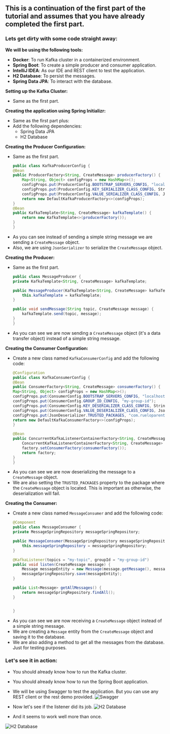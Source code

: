 ## This is a continuation of the first part of the tutorial and assumes that you have already completed the first part.

### Lets get dirty with some code straight away:
**We will be using the following tools:**
- **Docker**: To run Kafka cluster in a containerized environment.
- **Spring Boot**: To create a simple producer and consumer application.
- **IntelliJ IDEA**: As our IDE and REST client to test the application.
- **H2 Database**: To persist the messages.
- **Spring Data JPA**: To interact with the database.

**Setting up the Kafka Cluster:**
- Same as the first part.

**Creating the application using Spring Initializr:**
- Same as the first part plus:
- Add the following dependencies:
  - Spring Data JPA
  - H2 Database

**Creating the Producer Configuration:**
- Same as the first part.
    ```java
    public class KafkaProducerConfig {
    @Bean
    public ProducerFactory<String, CreateMessage> producerFactory() {
        Map<String, Object> configProps = new HashMap<>();
        configProps.put(ProducerConfig.BOOTSTRAP_SERVERS_CONFIG, "localhost:9092");
        configProps.put(ProducerConfig.KEY_SERIALIZER_CLASS_CONFIG, StringSerializer.class);
        configProps.put(ProducerConfig.VALUE_SERIALIZER_CLASS_CONFIG, JsonSerializer.class);
        return new DefaultKafkaProducerFactory<>(configProps);
    }
    @Bean
    public KafkaTemplate<String, CreateMessage> kafkaTemplate() {
        return new KafkaTemplate<>(producerFactory());
    }
    }
    ```
- As you can see instead of sending a simple string message we are sending a `CreateMessage` object.
- Also, we are using `JsonSerializer` to serialize the `CreateMessage` object.

**Creating the Producer:**
- Same as the first part.
    ```java
    public class MessageProducer {
    private KafkaTemplate<String, CreateMessage> kafkaTemplate;

    public MessageProducer(KafkaTemplate<String, CreateMessage> kafkaTemplate) {
        this.kafkaTemplate = kafkaTemplate;
    }

    public void sendMessage(String topic, CreateMessage message) {
        kafkaTemplate.send(topic, message);
    }
    }
    ```
- As you can see we are now sending a `CreateMessage` object (it's a data transfer object) instead of a simple string message.

**Creating the Consumer Configuration:**
- Create a new class named `KafkaConsumerConfig` and add the following code:
    ```java
    @Configuration
    public class KafkaConsumerConfig {
    @Bean
    public ConsumerFactory<String, CreateMessage> consumerFactory() {
    Map<String, Object> configProps = new HashMap<>();
    configProps.put(ConsumerConfig.BOOTSTRAP_SERVERS_CONFIG, "localhost:9092");
    configProps.put(ConsumerConfig.GROUP_ID_CONFIG, "my-group-id");
    configProps.put(ConsumerConfig.KEY_DESERIALIZER_CLASS_CONFIG, StringDeserializer.class);
    configProps.put(ConsumerConfig.VALUE_DESERIALIZER_CLASS_CONFIG, JsonDeserializer.class);
    configProps.put(JsonDeserializer.TRUSTED_PACKAGES, "com.rueloparente.kafka_hello_world_persistence.dto");
    return new DefaultKafkaConsumerFactory<>(configProps);
    }

    @Bean
    public ConcurrentKafkaListenerContainerFactory<String, CreateMessage> kafkaListenerContainerFactory() {
        ConcurrentKafkaListenerContainerFactory<String, CreateMessage> factory = new ConcurrentKafkaListenerContainerFactory<>();
        factory.setConsumerFactory(consumerFactory());
        return factory;
    }
    }
    ```
- As you can see we are now deserializing the message to a `CreateMessage` object.
- We are also setting the `TRUSTED_PACKAGES` property to the package where the `CreateMessage` object is located. This is important as otherwise, the deserialization will fail.

**Creating the Consumer:**
- Create a new class named `MessageConsumer` and add the following code:
    ```java
    @Component
    public class MessageConsumer {
    private MessageSpringRepository messageSpringRepository;

    public MessageConsumer(MessageSpringRepository messageSpringRepository) {
        this.messageSpringRepository = messageSpringRepository;
    }

    @KafkaListener(topics = "my-topic", groupId = "my-group-id")
    public void listen(CreateMessage message) {
        Message messageEntity = new Message(message.getMessage(), message.getTopic());
        messageSpringRepository.save(messageEntity);
    }

    public List<Message> getAllMessages() {
        return messageSpringRepository.findAll();
    }


    }
    ```
- As you can see we are now receiving a `CreateMessage` object instead of a simple string message.
- We are creating a `Message` entity from the `CreateMessage` object and saving it to the database.
- We are also adding a method to get all the messages from the database. Just for testing purposes.

### Let's see it in action:
- You should already know how to run the Kafka cluster.

- You should already know how to run the Spring Boot application.

- We will be using Swagger to test the application. But you can use any REST client or the rest demo provided.
![Swagger](./imgs/swagger.png)

- Now let's see if the listener did its job.
![H2 Database](./imgs/h2.png)

- And it seems to work well more than once.

![H2 Database](./imgs/h2_2.png)


